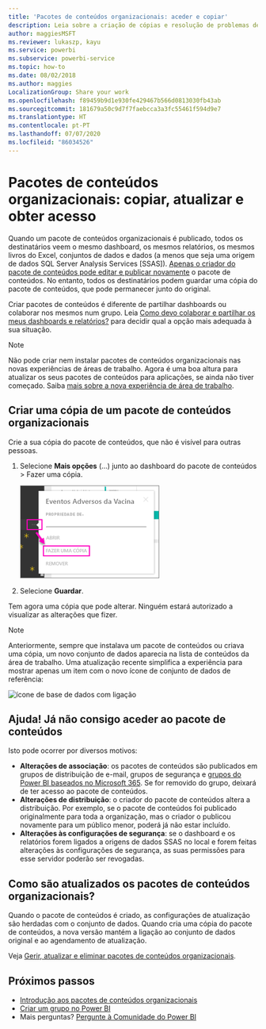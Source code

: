 ```yaml
---
title: 'Pacotes de conteúdos organizacionais: aceder e copiar'
description: Leia sobre a criação de cópias e resolução de problemas de acesso aos pacotes de conteúdos organizacionais no Power BI
author: maggiesMSFT
ms.reviewer: lukaszp, kayu
ms.service: powerbi
ms.subservice: powerbi-service
ms.topic: how-to
ms.date: 08/02/2018
ms.author: maggies
LocalizationGroup: Share your work
ms.openlocfilehash: f89459b9d1e930fe429467b566d0813030fb43ab
ms.sourcegitcommit: 181679a50c9d7f7faebcca3a3fc55461f594d9e7
ms.translationtype: HT
ms.contentlocale: pt-PT
ms.lasthandoff: 07/07/2020
ms.locfileid: "86034526"
---
```

# <a name="organizational-content-packs-copy-refresh-and-get-access"></a>Pacotes de conteúdos organizacionais: copiar, atualizar e obter acesso

Quando um pacote de conteúdos organizacionais é publicado, todos os destinatários veem o mesmo dashboard, os mesmos relatórios, os mesmos livros do Excel, conjuntos de dados e dados (a menos que seja uma origem de dados SQL Server Analysis Services [SSAS]).  [Apenas o criador do pacote de conteúdos pode editar e publicar novamente](service-organizational-content-pack-manage-update-delete.md) o pacote de conteúdos.  No entanto, todos os destinatários podem guardar uma cópia do pacote de conteúdos, que pode permanecer junto do original.

Criar pacotes de conteúdos é diferente de partilhar dashboards ou colaborar nos mesmos num grupo. Leia [Como devo colaborar e partilhar os meus dashboards e relatórios?](service-how-to-collaborate-distribute-dashboards-reports.md) para decidir qual a opção mais adequada à sua situação.

> [!NOTE]
> Não pode criar nem instalar pacotes de conteúdos organizacionais nas novas experiências de áreas de trabalho. Agora é uma boa altura para atualizar os seus pacotes de conteúdos para aplicações, se ainda não tiver começado. Saiba [mais sobre a nova experiência de área de trabalho](service-create-the-new-workspaces.md).
>

## <a name="create-a-copy-of-an-organizational-content-pack"></a>Criar uma cópia de um pacote de conteúdos organizacionais
Crie a sua cópia do pacote de conteúdos, que não é visível para outras pessoas.

1. Selecione **Mais opções** (…) junto ao dashboard do pacote de conteúdos > Fazer uma cópia.

    ![Captura de ecrã a mostrar a caixa de diálogo Mais opções.](media/service-organizational-content-pack-copy-refresh-access/power-bi-create-copy-organizational-content-pack.png)
2. Selecione **Guardar**.  

Tem agora uma cópia que pode alterar. Ninguém estará autorizado a visualizar as alterações que fizer.

> [!NOTE]
> Anteriormente, sempre que instalava um pacote de conteúdos ou criava uma cópia, um novo conjunto de dados aparecia na lista de conteúdos da área de trabalho. Uma atualização recente simplifica a experiência para mostrar apenas um item com o novo ícone de conjunto de dados de referência:
>
> ![ícone de base de dados com ligação](media/service-organizational-content-pack-copy-refresh-access/power-bi-dataset-reference-icon.png)
>

## <a name="help--i-can-no-longer-access-the-content-pack"></a>Ajuda!  Já não consigo aceder ao pacote de conteúdos
Isto pode ocorrer por diversos motivos:

* **Alterações de associação**:  os pacotes de conteúdos são publicados em grupos de distribuição de e-mail, grupos de segurança e [grupos do Power BI baseados no Microsoft 365](https://support.office.com/article/Create-a-group-in-Office-365-7124dc4c-1de9-40d4-b096-e8add19209e9).  Se for removido do grupo, deixará de ter acesso ao pacote de conteúdos.
* **Alterações de distribuição**: o criador do pacote de conteúdos altera a distribuição. Por exemplo, se o pacote de conteúdos foi publicado originalmente para toda a organização, mas o criador o publicou novamente para um público menor, poderá já não estar incluído.
* **Alterações às configurações de segurança**: se o dashboard e os relatórios forem ligados a origens de dados SSAS no local e forem feitas alterações às configurações de segurança, as suas permissões para esse servidor poderão ser revogadas.

## <a name="how-are-organizational-content-packs-refreshed"></a>Como são atualizados os pacotes de conteúdos organizacionais?
Quando o pacote de conteúdos é criado, as configurações de atualização são herdadas com o conjunto de dados.  Quando cria uma cópia do pacote de conteúdos, a nova versão mantém a ligação ao conjunto de dados original e ao agendamento de atualização.

Veja [Gerir, atualizar e eliminar pacotes de conteúdos organizacionais](service-organizational-content-pack-manage-update-delete.md).

## <a name="next-steps"></a>Próximos passos
* [Introdução aos pacotes de conteúdos organizacionais](service-organizational-content-pack-introduction.md)
* [Criar um grupo no Power BI](service-create-distribute-apps.md)
* Mais perguntas? [Pergunte à Comunidade do Power BI](https://community.powerbi.com/)
